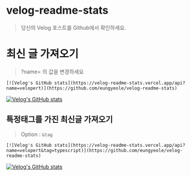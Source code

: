 # velog-readme-stats
> 당신의 Velog 포스트를 Github에서 확인하세요.


# 최신 글 가져오기
> ?name= 의 값을 변경하세요
```
[![Velog's GitHub stats](https://velog-readme-stats.vercel.app/api?name=velopert)](https://github.com/eungyeole/velog-readme-stats)
```

[![Velog's GitHub stats](https://velog-readme-stats.vercel.app/api?name=velopert)](https://github.com/eungyeole/velog-readme-stats)

## 특정태그를 가진 최신글 가져오기
> Option : ```&tag```
```
[![Velog's GitHub stats](https://velog-readme-stats.vercel.app/api?name=velopert&tag=typescript)](https://github.com/eungyeole/velog-readme-stats)
```
[![Velog's GitHub stats](https://velog-readme-stats.vercel.app/api?name=velopert&tag=typescript)](https://github.com/eungyeole/velog-readme-stats)

